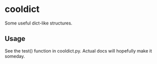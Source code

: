 # cooldict

Some useful dict-like structures.

## Usage

See the test() function in cooldict.py. Actual docs will hopefully make it someday.

